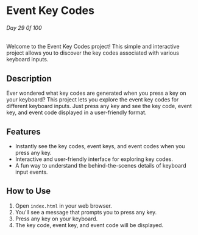 # Event Key Codes

###### Day 29 0f 100

Welcome to the Event Key Codes project! This simple and interactive project allows you to discover the key codes associated with various keyboard inputs.

## Description

Ever wondered what key codes are generated when you press a key on your keyboard? This project lets you explore the event key codes for different keyboard inputs. Just press any key and see the key code, event key, and event code displayed in a user-friendly format.

## Features

- Instantly see the key codes, event keys, and event codes when you press any key.
- Interactive and user-friendly interface for exploring key codes.
- A fun way to understand the behind-the-scenes details of keyboard input events.

## How to Use

1. Open `index.html` in your web browser.
2. You'll see a message that prompts you to press any key.
3. Press any key on your keyboard.
4. The key code, event key, and event code will be displayed.
